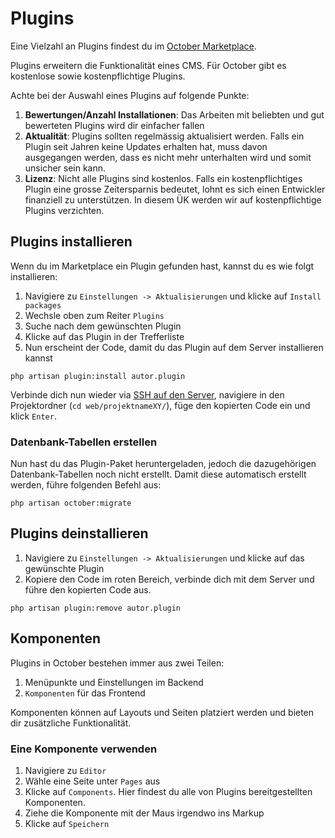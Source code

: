 # Plugins

Eine Vielzahl an Plugins findest du im [October Marketplace](https://octobercms.com/plugins).

Plugins erweitern die Funktionalität eines CMS. Für October gibt es kostenlose sowie kostenpflichtige Plugins.

Achte bei der Auswahl eines Plugins auf folgende Punkte:

1. **Bewertungen/Anzahl Installationen**: Das Arbeiten mit beliebten und gut bewerteten Plugins wird dir einfacher fallen
1. **Aktualität**: Plugins sollten regelmässig aktualisiert werden. Falls ein Plugin seit Jahren keine Updates erhalten hat, muss davon ausgegangen werden, dass es nicht mehr unterhalten wird und somit unsicher sein kann.
1. **Lizenz**: Nicht alle Plugins sind kostenlos. Falls ein kostenpflichtiges Plugin eine grosse Zeitersparnis bedeutet, lohnt es sich einen Entwickler finanziell zu unterstützen. In diesem ÜK werden wir auf kostenpflichtige Plugins verzichten.

## Plugins installieren

Wenn du im Marketplace ein Plugin gefunden hast, kannst du es wie folgt installieren:

1. Navigiere zu `Einstellungen -> Aktualisierungen` und klicke auf `Install packages`
2. Wechsle oben zum Reiter `Plugins`
3. Suche nach dem gewünschten Plugin
4. Klicke auf das Plugin in der Trefferliste
5. Nun erscheint der Code, damit du das Plugin auf dem Server installieren kannst

```shell
php artisan plugin:install autor.plugin
```

Verbinde dich nun wieder via [SSH auf den Server](../../Tag%202/02%20SSH-Verbindung), navigiere in den Projektordner (`cd web/projektnameXY/`), füge den kopierten Code ein und klick `Enter`.

### Datenbank-Tabellen erstellen
Nun hast du das Plugin-Paket heruntergeladen, jedoch die dazugehörigen Datenbank-Tabellen noch nicht erstellt. Damit diese automatisch erstellt werden, führe folgenden Befehl aus:

```shell
php artisan october:migrate
```

## Plugins deinstallieren

1. Navigiere zu `Einstellungen -> Aktualisierungen` und klicke auf das gewünschte Plugin
2. Kopiere den Code im roten Bereich, verbinde dich mit dem Server und führe den kopierten Code aus.

```shell
php artisan plugin:remove autor.plugin
```

## Komponenten

Plugins in October bestehen immer aus zwei Teilen: 

1. Menüpunkte und Einstellungen im Backend
1. `Komponenten` für das Frontend

Komponenten können auf Layouts und Seiten platziert werden und bieten dir zusätzliche Funktionalität. 

### Eine Komponente verwenden

1. Navigiere zu `Editor`
1. Wähle eine Seite unter `Pages` aus
1. Klicke auf `Components`. Hier findest du alle von Plugins bereitgestellten Komponenten.
1. Ziehe die Komponente mit der Maus irgendwo ins Markup
1. Klicke auf `Speichern`
